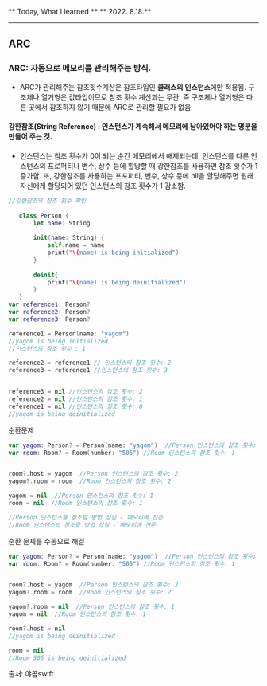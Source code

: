 
 ** Today, What I learned  **
 ** 2022. 8.18.**

---
## ARC

### ARC: 자동으로 메모리를 관리해주는 방식.

  - ARC가 관리해주는 참조횟수계산은 참조타입인 **클래스의 인스턴스**에만 적용됨. 구조체나 열거형은 값타입이므로 참조 횟수 계산과는 무관. 즉 구조체나 열거형은 다른 곳에서 참조하지 않기 때문에 ARC로 관리할 필요가 없음.

#### 강한참조(String Reference) : 인스턴스가 계속해서 메모리에 남아있어야 하는 명분을 만들어 주는 것.

- 인스턴스는 참조 횟수가 0이 되는 순간 메모리에서 해제되는데, 인스턴스를 다른 인스턴스의 프로퍼티나 변수, 상수 등에 할당할 때 강한참조를 사용하면 참조 횟수가 1 증가함. 또, 강한참조를 사용하는 프포퍼티, 변수, 상수 등에 nil을 할당해주면 원래 자신에게 할당되어 있던 인스턴스의 참조 횟수가 1 감소함.

``` swift
//강한참조의 참조 횟수 확인
   
   class Person {
       let name: String
       
       init(name: String) {
           self.name = name
           print("\(name) is being initialized")
       }
       
       deinit{
           print("\(name) is being deinitialized")
       }
   }
var reference1: Person?
var reference2: Person?
var reference3: Person?

reference1 = Person(name: "yagom")
//yagom is being initialized
//인스턴스의 참조 횟수 : 1

reference2 = reference1 // 인스턴스의 참조 횟수: 2
reference3 = reference1 //인스턴스의 참조 횟수: 3


reference3 = nil //인스턴스의 참조 횟수: 2
reference2 = nil //인스턴스의 참조 횟수: 1
reference1 = nil //인스턴스의 참조 횟수: 0
//yagom is being deinitialized
```

순환문제
``` swift
var yagom: Person? = Person(name: "yagom")  //Person 인스턴스의 참조 횟수: 1
var room: Room? = Room(number: "505") //Room 인스턴스의 참조 횟수: 1


room?.host = yagom  //Person 인스턴스의 참조 횟수: 2
yagom?.room = room  //Room 인스턴스의 참조 횟수: 2

yagom = nil  //Person 인스턴스의 참조 횟수: 1
room = nil  //Room 인스턴스의 참조 횟수: 1

//Person 인스턴스를 참조할 방법 상실 - 메모리에 잔존
//Room 인스턴스의 참조할 방법 상실 - 메모리에 잔존
```
 순환 문제를 수동으로 해결
 ``` swift
var yagom: Person? = Person(name: "yagom")  //Person 인스턴스의 참조 횟수: 1
var room: Room? = Room(number: "505") //Room 인스턴스의 참조 횟수: 1


room?.host = yagom  //Person 인스턴스의 참조 횟수: 2
yagom?.room = room  //Room 인스턴스의 참조 횟수: 2

yagom?.room = nil  //Person 인스턴스의 참조 횟수: 1
yagom = nil  //Room 인스턴스의 참조 횟수: 1

room?.host = nil
//yagom is being deinitialized

room = nil
//Room 505 is being deinitialized
```

출처: 야곰swift